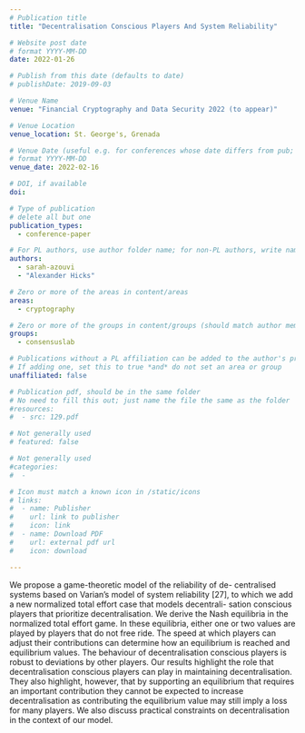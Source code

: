 ```yaml
---
# Publication title
title: "Decentralisation Conscious Players And System Reliability"

# Website post date
# format YYYY-MM-DD
date: 2022-01-26

# Publish from this date (defaults to date)
# publishDate: 2019-09-03

# Venue Name
venue: "Financial Cryptography and Data Security 2022 (to appear)"

# Venue Location
venue_location: St. George's, Grenada

# Venue Date (useful e.g. for conferences whose date differs from pub; defaults to date)
# format YYYY-MM-DD
venue_date: 2022-02-16

# DOI, if available
doi:

# Type of publication
# delete all but one
publication_types:
  - conference-paper

# For PL authors, use author folder name; for non-PL authors, write name as in paper within ""
authors:
  - sarah-azouvi
  - "Alexander Hicks"

# Zero or more of the areas in content/areas
areas:
  - cryptography

# Zero or more of the groups in content/groups (should match author membership)
groups:
  - consensuslab

# Publications without a PL affiliation can be added to the author's profile without showing up elsewhere
# If adding one, set this to true *and* do not set an area or group
unaffiliated: false

# Publication pdf, should be in the same folder
# No need to fill this out; just name the file the same as the folder
#resources:
#  - src: 129.pdf

# Not generally used
# featured: false

# Not generally used
#categories:
#  -

# Icon must match a known icon in /static/icons
# links:
#  - name: Publisher
#    url: link to publisher
#    icon: link
#  - name: Download PDF
#    url: external pdf url
#    icon: download

---
```


We propose a game-theoretic model of the reliability of de- centralised systems based on Varian’s model of system reliability [27], to which we add a new normalized total effort case that models decentrali- sation conscious players that prioritize decentralisation.
We derive the Nash equilibria in the normalized total effort game. In these equilibria, either one or two values are played by players that do not free ride. The speed at which players can adjust their contributions can determine how an equilibrium is reached and equilibrium values. The behaviour of decentralisation conscious players is robust to deviations by other players.
Our results highlight the role that decentralisation conscious players can play in maintaining decentralisation. They also highlight, however, that by supporting an equilibrium that requires an important contribution they cannot be expected to increase decentralisation as contributing the equilibrium value may still imply a loss for many players. We also discuss practical constraints on decentralisation in the context of our model.
